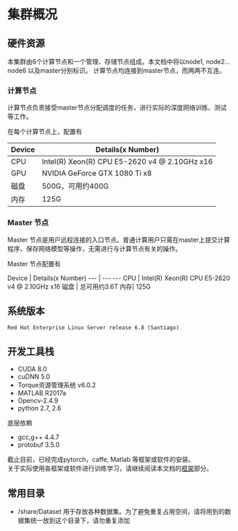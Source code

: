 # 集群概况

## 硬件资源
本集群由6个计算节点和一个管理、存储节点组成。本文档中将以node1, node2... node6 以及master分别标识。
计算节点均连接到master节点，而两两不互连。

### 计算节点
计算节点负责接受master节点分配调度的任务，进行实际的深度网络训练、测试等工作。

在每个计算节点上，配置有

Device | Details(x Number) 
--- | --- 
CPU | Intel(R) Xeon(R) CPU E5-2620 v4 @ 2.10GHz  x16
GPU | NVIDIA GeForce GTX 1080 Ti x8
磁盘 | 500G，可用约400G 
内存| 125G  

### Master 节点
Master 节点是用户远程连接的入口节点。普通计算用户只需在master上提交计算程序，保存网络模型等操作，无需进行与计算节点有关的操作。

Master 节点配置有

Device | Details(x Number) 
--- | ---  --- 
CPU | Intel(R) Xeon(R) CPU E5-2620 v4 @ 2.10GHz  x16
磁盘 | 总可用约3.6T 
内存| 125G  


## 系统版本
`Red Hat Enterprise Linux Server release 6.8 (Santiago)`

## 开发工具栈

* CUDA 8.0
* cuDNN 5.0
* Torque资源管理系统 v6.0.2
* MATLAB R2017a
* Opencv-2.4.9
* python 2.7, 2.6

底层依赖  

* gcc,g++ 4.4.7  
* protobuf 3.5.0  

截止目前，已经完成pytorch，caffe, Matlab 等框架或软件的安装。  
关于实际使用各框架或软件进行训练学习，请继续阅读本文档的[框架](framework/index.md)部分。

## 常用目录
* /share/Dataset 用于存放各种数据集。为了避免重复占用空间，请将用到的数据集统一放到这个目录下，请勿重复添加
